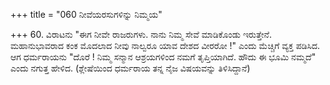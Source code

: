 +++
title = "060 ನೀವೆಯರಸುಗಳಿನ್ನು ನಿಮ್ಮಯ"

+++
60. ವಿರಾಟನು "ಈಗ ನೀವೇ ರಾಜರುಗಳು. ನಾನು ನಿಮ್ಮ ಸೇವೆ ಮಾಡಿಕೊಂಡು ಇರುತ್ತೇನೆ. ಮಹಾನುಭಾವರಾದ ಕಂಕ ಮೊದಲಾದ ನೀವು ನಾಲ್ವರೂ ಯಾವ ದೇಶದ ವೀರರೋ !" ಎಂದು ಮೆಚ್ಚಿಗೆ ವ್ಯಕ್ತ ಪಡಿಸಿದ. ಆಗ ಧರ್ಮರಾಯನು "ದೊರೆ ! ನಿಮ್ಮ ಸನ್ಮಾನ ಆಶ್ರಯಗಳಿಂದ ನಮಗೆ ತೃಪ್ತಿಯಾಗಿದೆ. ಹೌದು ಈ ಭೂಮಿ ನಮ್ಮದೆ" ಎಂದು ನಗುತ್ತ ಹೇಳಿದ. (ಶ್ಲೇಷೆಯಿಂದ ಧರ್ಮರಾಯ ತನ್ನ ನೈಜ ವಿಷಯವನ್ನು ತಿಳಿಸಿದ್ದಾನೆ)